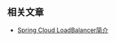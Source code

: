 ## 相关文章

+ [Spring Cloud LoadBalancer简介](http://tu-yucheng.github.io/springcloud/2023/05/13/spring-cloud-load-balancer.html)